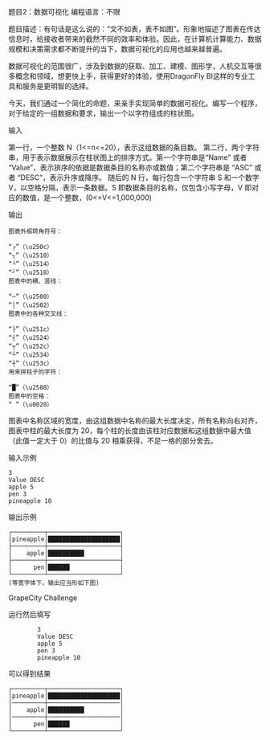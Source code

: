 题目2：数据可视化
编程语言：不限

题目描述：有句话是这么说的：“文不如表，表不如图”。形象地描述了图表在传达信息时，给接收者带来的截然不同的效率和体验。因此，在计算机计算能力、数据规模和决策需求都不断提升的当下，数据可视化的应用也越来越普遍。

数据可视化的范围很广，涉及到数据的获取、加工、建模、图形学，人机交互等很多概念和领域，想更快上手，获得更好的体验，使用DragonFly BI这样的专业工具和服务是更明智的选择。

今天，我们通过一个简化的命题，来亲手实现简单的数据可视化。编写一个程序，对于给定的一组数据和要求，输出一个以字符组成的柱状图。

输入

第一行，一个整数 N（1<=n<=20），表示这组数据的条目数。
第二行，两个字符串，用于表示数据展示在柱状图上的排序方式。第一个字符串是“Name” 或者 “Value”，表示排序的依据是数据条目的名称亦或数值；第二个字符串是 “ASC” 或者 “DESC”，表示升序或降序。
随后的 N 行，每行包含一个字符串 S 和一个数字 V，以空格分隔，表示一条数据。S 即数据条目的名称，仅包含小写字母，V 即对应的数值，是一个整数，(0<=V<=1,000,000)

输出
````
图表外框转角符号：

“┌”（\u250c）
“┐”（\u2510）
“└”（\u2514）
“┘”（\u2518）
图表中的横、竖线：

“─”（\u2500）
“│”（\u2502）
图表中的各种交叉线：

“├”（\u251c）
“┤”（\u2524）
“┬”（\u252c）
“┴”（\u2534）
“┼”（\u253c）
用来拼柱子的字符：

“█”（\u2588）
图表中的空格：
“ ”（\u0020）
````
图表中名称区域的宽度，由这组数据中名称的最大长度决定，所有名称向右对齐， 图表中柱的最大长度为 20，每个柱的长度由该柱对应数据和这组数据中最大值（此值一定大于 0）的比值与 20 相乘获得，不足一格的部分舍去。

输入示例
````
3
Value DESC
apple 5
pen 3
pineapple 10
````
输出示例
````
┌─────────┬────────────────────┐
│pineapple│████████████████████│
├─────────┼────────────────────┤
│    apple│██████████          │
├─────────┼────────────────────┤
│      pen│██████              |
└─────────┴────────────────────┘
(等宽字体下，输出应当形如下图)
````
GrapeCity Challenge

运行然后填写
```
        3
        Value DESC
        apple 5
        pen 3
        pineapple 10
```
可以得到结果
```
┌─────────┬────────────────────┐
│pineapple│████████████████████│
│─────────┼────────────────────│
│    apple│██████████          │
│─────────┼────────────────────│
│      pen│██████              │
└─────────┴────────────────────┘
```